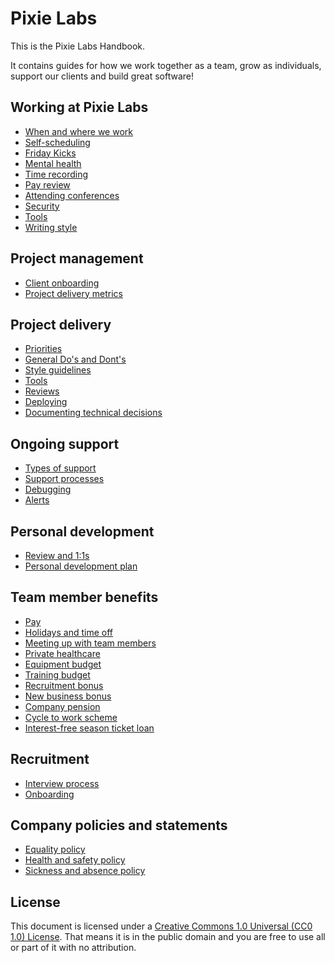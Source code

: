# Pixie Labs

This is the Pixie Labs Handbook.

It contains guides for how we work together as a team, grow as individuals,
support our clients and build great software!

## Working at Pixie Labs

- [When and where we work](/working-at-pixie-labs/when-and-where-we-work/)
- [Self-scheduling](/working-at-pixie-labs/self-scheduling/)
- [Friday Kicks](/working-at-pixie-labs/friday-kicks/)
- [Mental health](/working-at-pixie-labs/mental-health/)
- [Time recording](/working-at-pixie-labs/time-recording/)
- [Pay review](/working-at-pixie-labs/pay-review/)
- [Attending conferences](/working-at-pixie-labs/attending-conferences/)
- [Security](/working-at-pixie-labs/security/)
- [Tools](/working-at-pixie-labs/tools/)
- [Writing style](/working-at-pixie-labs/writing-style/)

## Project management

- [Client onboarding](/project-management/client-onboarding/)
- [Project delivery metrics](/working-at-pixie-labs/project-delivery-metrics/)

## Project delivery

- [Priorities](/project-delivery/priorities/)
- [General Do's and Dont's](/project-delivery/general-dos-donts/)
- [Style guidelines](/project-delivery/style-guidelines/)
- [Tools](/project-delivery/tools/)
- [Reviews](/project-delivery/reviews/)
- [Deploying](/project-delivery/deploying/)
- [Documenting technical decisions](/project-delivery/documenting-technical-decisions/)

## Ongoing support

- [Types of support](/ongoing-support/types-of-support/)
- [Support processes](/ongoing-support/support-processes/)
- [Debugging](/ongoing-support/debugging/)
- [Alerts](/ongoing-support/alerts/)

## Personal development

- [Review and 1:1s](/personal-development/reviews/)
- [Personal development plan](/personal-development/personal-development-plan/)

## Team member benefits

- [Pay](/team-member-benefits/pay/)
- [Holidays and time off](/team-member-benefits/holidays/)
- [Meeting up with team members](/team-member-benefits/meeting-with-team-members/)
- [Private healthcare](/team-member-benefits/private-healthcare/)
- [Equipment budget](/team-member-benefits/equipment-budget/)
- [Training budget](/team-member-benefits/training-budget/)
- [Recruitment bonus](/team-member-benefits/recruitment-bonus/)
- [New business bonus](/team-member-benefits/new-business-bonus/)
- [Company pension](/team-member-benefits/company-pension/)
- [Cycle to work scheme](/team-member-benefits/cycle-to-work-scheme/)
- [Interest-free season ticket loan](/team-member-benefits/season-ticket-loan/)

## Recruitment

- [Interview process](/recruitment/interview-process/)
- [Onboarding](/recruitment/onboarding/)

## Company policies and statements

- [Equality policy](/policies-and-statements/equality-policy/)
- [Health and safety policy](/policies-and-statements/health-and-safety-policy/)
- [Sickness and absence policy](/policies-and-statements/sickness-and-absence-policy/)

## License

This document is licensed under a
[Creative Commons 1.0 Universal (CC0 1.0) License](https://creativecommons.org/publicdomain/zero/1.0/).
That means it is in the public domain and you are free to use all or part of it
with no attribution.